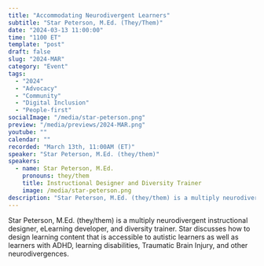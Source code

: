 ```yaml
---
title: "Accommodating Neurodivergent Learners"
subtitle: "Star Peterson, M.Ed. (They/Them)"
date: "2024-03-13 11:00:00"
time: "1100 ET"
template: "post"
draft: false
slug: "2024-MAR"
category: "Event"
tags:
  - "2024"
  - "Advocacy"
  - "Community"
  - "Digital Inclusion"
  - "People-first"
socialImage: "/media/star-peterson.png"
preview: "/media/previews/2024-MAR.png"
youtube: ""
calendar: ""
recorded: "March 13th, 11:00AM (ET)"
speaker: "Star Peterson, M.Ed. (they/them)"
speakers:
  - name: Star Peterson, M.Ed.
    pronouns: they/them
    title: Instructional Designer and Diversity Trainer
    image: /media/star-peterson.png
description: "Star Peterson, M.Ed. (they/them) is a multiply neurodivergent instructional designer, eLearning developer, and diversity trainer. Star discusses how to design learning content that is accessible to autistic learners as well as learners with ADHD, learning disabilities, Traumatic Brain Injury, and other neurodivergences."
---
```

Star Peterson, M.Ed. (they/them) is a multiply neurodivergent instructional designer, eLearning developer, and diversity trainer. Star discusses how to design learning content that is accessible to autistic learners as well as learners with ADHD, learning disabilities, Traumatic Brain Injury, and other neurodivergences.
